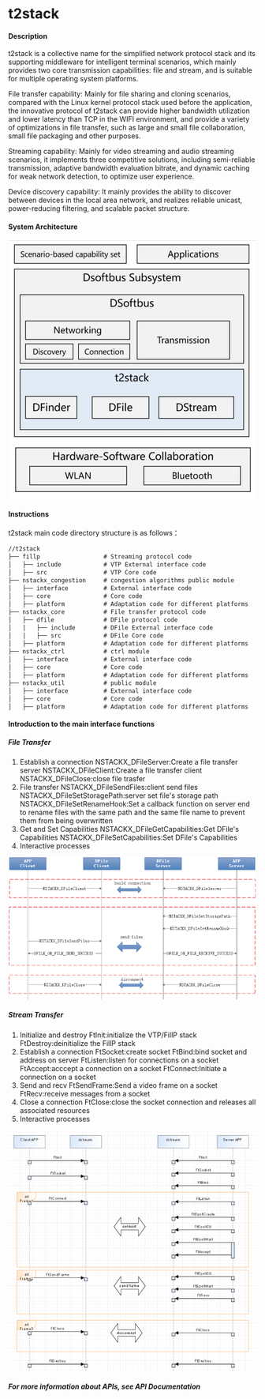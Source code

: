 # t2stack

#### Description
t2stack is a collective name for the simplified network protocol stack and its supporting middleware for intelligent terminal scenarios, which mainly provides two core transmission capabilities: file and stream, and is suitable for multiple operating system platforms.

File transfer capability: Mainly for file sharing and cloning scenarios, compared with the Linux kernel protocol stack used before the application, the innovative protocol of t2stack can provide higher bandwidth utilization and lower latency than TCP in the WIFI environment, and provide a variety of optimizations in file transfer, such as large and small file collaboration, small file packaging and other purposes.

Streaming capability: Mainly for video streaming and audio streaming scenarios, it implements three competitive solutions, including semi-reliable transmission, adaptive bandwidth evaluation bitrate, and dynamic caching for weak network detection, to optimize user experience.

Device discovery capability: It mainly provides the ability to discover between devices in the local area network, and realizes reliable unicast, power-reducing filtering, and scalable packet structure.

#### System Architecture

![](figures/t2stack_arch_eng.jpg)

#### Instructions

t2stack main code directory structure is as follows：

```text
//t2stack
├── fillp                  # Streaming protocol code
│   ├── include            # VTP External interface code
│   ├── src                # VTP Core code
├── nstackx_congestion     # congestion algorithms public module
│   ├── interface          # External interface code
│   ├── core               # Core code
│   ├── platform           # Adaptation code for different platforms
├── nstackx_core           # File transfer protocol code
│   ├── dfile              # DFile protocol code
│   |   ├── include        # DFile External interface code
│   |   ├── src            # DFile Core code
│   ├── platform           # Adaptation code for different platforms
├── nstackx_ctrl           # ctrl module
│   ├── interface          # External interface code
│   ├── core               # Core code
│   ├── platform           # Adaptation code for different platforms
├── nstackx_util           # public module
│   ├── interface          # External interface code
│   ├── core               # Core code
│   ├── platform           # Adaptation code for different platforms
```

#### Introduction to the main interface functions

##### File Transfer
1.  Establish a connection
    NSTACKX_DFileServer:Create a file transfer server
    NSTACKX_DFileClient:Create a file transfer client
    NSTACKX_DFileClose:close file trasfer
2.  File transfer
    NSTACKX_DFileSendFiles:client send files
    NSTACKX_DFileSetStoragePath:server set file's storage path
    NSTACKX_DFileSetRenameHook:Set a callback function on server end to rename files with the same path and the same file name to prevent them from being overwritten
3.  Get and Set Capabilities
    NSTACKX_DFileGetCapabilities:Get DFile's Capabilities
    NSTACKX_DFileSetCapabilities:Set DFile's Capabilities
4.  Interactive processes

![](figures/File_transfer_processes.png)

##### Stream Transfer
1.  Initialize and destroy
    FtInit:initialize the VTP/FillP stack
    FtDestroy:deinitialize the FillP stack
2.  Establish a connection
    FtSocket:create socket
    FtBind:bind socket and address on server
    FtListen:listen for connections on a socket
    FtAccept:acccept a connection on a socket
    FtConnect:Initiate a connection on a socket
3.  Send and recv
    FtSendFrame:Send a video frame on a socket
    FtRecv:receive messages from a socket
4.  Close a connection
    FtClose:close the socket connection and releases all associated resources
5.  Interactive processes

![](figures/Stream_transfer_processes.png)

##### For more information about APIs, see API Documentation
